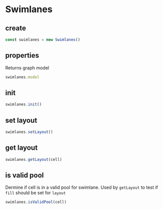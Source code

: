 # Swimlanes

## create

```ts
const swimlanes = new Swimlanes()
```

## properties

Returns graph model

```ts
swimlanes.model
```

## init

```ts
swimlanes.init()
```

## set layout

```ts
swimlanes.setLayout()
```

## get layout

```ts
swimlanes.getLayout(cell)
```

## is valid pool

Dermine if cell is in a valid pool for swimlane.
Used by `getLayout` to test if `fill` should be set for `layout`

```ts
swimlanes.isValidPool(cell)
```
